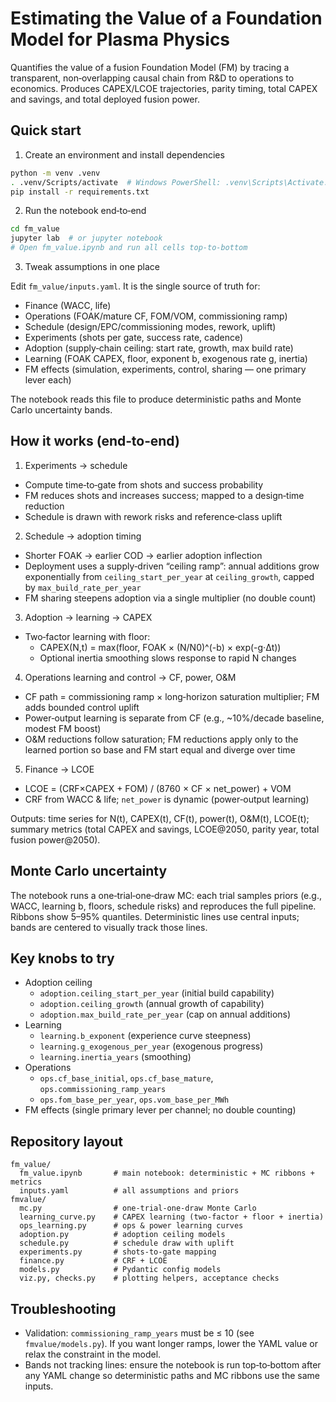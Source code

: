 # Estimating the Value of a Foundation Model for Plasma Physics

Quantifies the value of a fusion Foundation Model (FM) by tracing a transparent, non‑overlapping causal chain from R&D to operations to economics. Produces CAPEX/LCOE trajectories, parity timing, total CAPEX and savings, and total deployed fusion power.

## Quick start

1) Create an environment and install dependencies

```bash
python -m venv .venv
. .venv/Scripts/activate  # Windows PowerShell: .venv\Scripts\Activate.ps1
pip install -r requirements.txt
```

2) Run the notebook end‑to‑end

```bash
cd fm_value
jupyter lab  # or jupyter notebook
# Open fm_value.ipynb and run all cells top-to-bottom
```

3) Tweak assumptions in one place

Edit `fm_value/inputs.yaml`. It is the single source of truth for:
- Finance (WACC, life)
- Operations (FOAK/mature CF, FOM/VOM, commissioning ramp)
- Schedule (design/EPC/commissioning modes, rework, uplift)
- Experiments (shots per gate, success rate, cadence)
- Adoption (supply‑chain ceiling: start rate, growth, max build rate)
- Learning (FOAK CAPEX, floor, exponent b, exogenous rate g, inertia)
- FM effects (simulation, experiments, control, sharing — one primary lever each)

The notebook reads this file to produce deterministic paths and Monte Carlo uncertainty bands.

## How it works (end‑to‑end)

1) Experiments → schedule
- Compute time‑to‑gate from shots and success probability
- FM reduces shots and increases success; mapped to a design‑time reduction
- Schedule is drawn with rework risks and reference‑class uplift

2) Schedule → adoption timing
- Shorter FOAK → earlier COD → earlier adoption inflection
- Deployment uses a supply‑driven “ceiling ramp”: annual additions grow exponentially from `ceiling_start_per_year` at `ceiling_growth`, capped by `max_build_rate_per_year`
- FM sharing steepens adoption via a single multiplier (no double count)

3) Adoption → learning → CAPEX
- Two‑factor learning with floor:
  - CAPEX(N,t) = max(floor, FOAK × (N/N0)^(-b) × exp(-g·Δt))
  - Optional inertia smoothing slows response to rapid N changes

4) Operations learning and control → CF, power, O&M
- CF path = commissioning ramp × long‑horizon saturation multiplier; FM adds bounded control uplift
- Power‑output learning is separate from CF (e.g., ~10%/decade baseline, modest FM boost)
- O&M reductions follow saturation; FM reductions apply only to the learned portion so base and FM start equal and diverge over time

5) Finance → LCOE
- LCOE = (CRF×CAPEX + FOM) / (8760 × CF × net_power) + VOM
- CRF from WACC & life; `net_power` is dynamic (power‑output learning)

Outputs: time series for N(t), CAPEX(t), CF(t), power(t), O&M(t), LCOE(t); summary metrics (total CAPEX and savings, LCOE@2050, parity year, total fusion power@2050).

## Monte Carlo uncertainty

The notebook runs a one‑trial‑one‑draw MC: each trial samples priors (e.g., WACC, learning b, floors, schedule risks) and reproduces the full pipeline. Ribbons show 5–95% quantiles. Deterministic lines use central inputs; bands are centered to visually track those lines.

## Key knobs to try

- Adoption ceiling
  - `adoption.ceiling_start_per_year` (initial build capability)
  - `adoption.ceiling_growth` (annual growth of capability)
  - `adoption.max_build_rate_per_year` (cap on annual additions)
- Learning
  - `learning.b_exponent` (experience curve steepness)
  - `learning.g_exogenous_per_year` (exogenous progress)
  - `learning.inertia_years` (smoothing)
- Operations
  - `ops.cf_base_initial`, `ops.cf_base_mature`, `ops.commissioning_ramp_years`
  - `ops.fom_base_per_year`, `ops.vom_base_per_MWh`
- FM effects (single primary lever per channel; no double counting)

## Repository layout

```
fm_value/
  fm_value.ipynb       # main notebook: deterministic + MC ribbons + metrics
  inputs.yaml          # all assumptions and priors
fmvalue/
  mc.py                # one-trial-one-draw Monte Carlo
  learning_curve.py    # CAPEX learning (two-factor + floor + inertia)
  ops_learning.py      # ops & power learning curves
  adoption.py          # adoption ceiling models
  schedule.py          # schedule draw with uplift
  experiments.py       # shots-to-gate mapping
  finance.py           # CRF + LCOE
  models.py            # Pydantic config models
  viz.py, checks.py    # plotting helpers, acceptance checks
```

## Troubleshooting

- Validation: `commissioning_ramp_years` must be ≤ 10 (see `fmvalue/models.py`). If you want longer ramps, lower the YAML value or relax the constraint in the model.
- Bands not tracking lines: ensure the notebook is run top‑to‑bottom after any YAML change so deterministic paths and MC ribbons use the same inputs.



